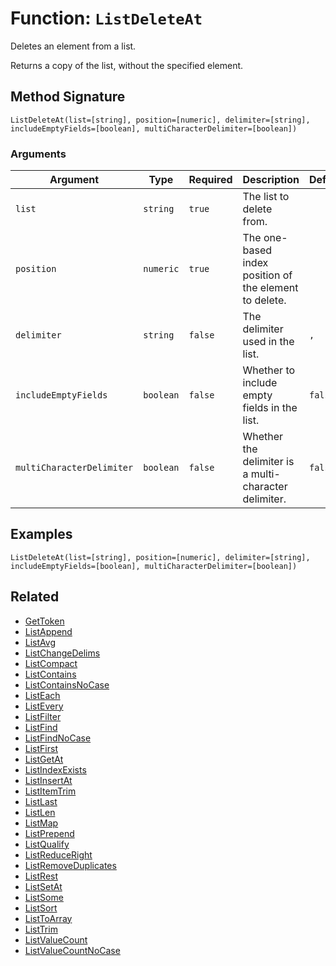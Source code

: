 [comment]: # (Note: This documentation is generated dynamically in the build process.  To modify the contents, change the javadoc on the _invoke method of the BIF class)

# Function: `ListDeleteAt`

Deletes an element from a list.

Returns a copy of the list, without the specified element.

## Method Signature

```
ListDeleteAt(list=[string], position=[numeric], delimiter=[string], includeEmptyFields=[boolean], multiCharacterDelimiter=[boolean])
```

### Arguments


| Argument | Type | Required | Description | Default |
|----------|------|----------|-------------|---------|
| `list` | `string` | `true` | The list to delete from. |  |
| `position` | `numeric` | `true` | The one-based index position of the element to delete. |  |
| `delimiter` | `string` | `false` | The delimiter used in the list. | `,` |
| `includeEmptyFields` | `boolean` | `false` | Whether to include empty fields in the list. | `false` |
| `multiCharacterDelimiter` | `boolean` | `false` | Whether the delimiter is a multi-character delimiter. | `false` |

## Examples

```
ListDeleteAt(list=[string], position=[numeric], delimiter=[string], includeEmptyFields=[boolean], multiCharacterDelimiter=[boolean])
```

## Related

  * [GetToken](./GetToken.md)
  * [ListAppend](./ListAppend.md)
  * [ListAvg](./ListAvg.md)
  * [ListChangeDelims](./ListChangeDelims.md)
  * [ListCompact](./ListCompact.md)
  * [ListContains](./ListContains.md)
  * [ListContainsNoCase](./ListContainsNoCase.md)
  * [ListEach](./ListEach.md)
  * [ListEvery](./ListEvery.md)
  * [ListFilter](./ListFilter.md)
  * [ListFind](./ListFind.md)
  * [ListFindNoCase](./ListFindNoCase.md)
  * [ListFirst](./ListFirst.md)
  * [ListGetAt](./ListGetAt.md)
  * [ListIndexExists](./ListIndexExists.md)
  * [ListInsertAt](./ListInsertAt.md)
  * [ListItemTrim](./ListItemTrim.md)
  * [ListLast](./ListLast.md)
  * [ListLen](./ListLen.md)
  * [ListMap](./ListMap.md)
  * [ListPrepend](./ListPrepend.md)
  * [ListQualify](./ListQualify.md)
  * [ListReduceRight](./ListReduceRight.md)
  * [ListRemoveDuplicates](./ListRemoveDuplicates.md)
  * [ListRest](./ListRest.md)
  * [ListSetAt](./ListSetAt.md)
  * [ListSome](./ListSome.md)
  * [ListSort](./ListSort.md)
  * [ListToArray](./ListToArray.md)
  * [ListTrim](./ListTrim.md)
  * [ListValueCount](./ListValueCount.md)
  * [ListValueCountNoCase](./ListValueCountNoCase.md)
